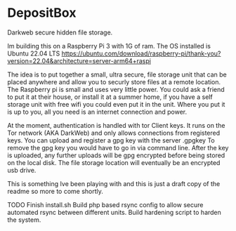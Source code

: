 # DepositBox
Darkweb secure hidden file storage.

Im building this on a Raspberry Pi 3 with 1G of ram.
The OS installed is Ubuntu 22.04 LTS https://ubuntu.com/download/raspberry-pi/thank-you?version=22.04&architecture=server-arm64+raspi

The idea is to put together a small, ultra secure, file storage unit that can be placed anywhere and allow you to securly store files at a remote location. The Raspberry pi is small and uses very little power. You could ask a friend to put it at their house, or install it at a summer home, if you have a self storage unit with free wifi you could even put it in the unit. Where you put it is up to you, all you need is an internet connection and power.

At the moment, authentication is handled with tor Client keys. It runs on the Tor network (AKA DarkWeb) and only allows connections from registered keys.
You can upload and register a gpg key with the server <filename>.gpgkey To remove the gpg key you would have to go in via command line.
After the key is uploaded, any further uploads will be gpg encrypted before being stored on the local disk.
The file storage location will eventually be an encrypted usb drive.

This is something Ive been playing with and this is just a draft copy of the readme so more to come shortly.
  
  
  TODO
  Finish install.sh
  Build php based rsync config to allow secure automated rsync between different units.
  Build hardening script to harden the system.
  
